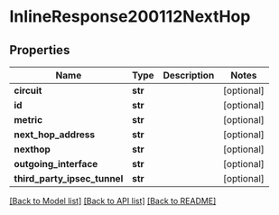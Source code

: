 # InlineResponse200112NextHop

## Properties
Name | Type | Description | Notes
------------ | ------------- | ------------- | -------------
**circuit** | **str** |  | [optional] 
**id** | **str** |  | [optional] 
**metric** | **str** |  | [optional] 
**next_hop_address** | **str** |  | [optional] 
**nexthop** | **str** |  | [optional] 
**outgoing_interface** | **str** |  | [optional] 
**third_party_ipsec_tunnel** | **str** |  | [optional] 

[[Back to Model list]](../README.md#documentation-for-models) [[Back to API list]](../README.md#documentation-for-api-endpoints) [[Back to README]](../README.md)

